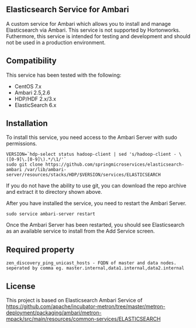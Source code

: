 ## Elasticsearch Service for Ambari

A custom service for Ambari which allows you to install and manage Elasticsearch via Ambari.  This service is not supported by Hortonworks. Futhermore, this service is intended for testing and development and should not be used in a production environment.

## Compatibility

This service has been tested with the following:

- CentOS 7.x
- Ambari 2.5,2.6
- HDP/HDF 2.x/3.x
- ElasticSearch 6.x

## Installation

To install this service, you need access to the Ambari Server with sudo permissions.

```
VERSION=`hdp-select status hadoop-client | sed 's/hadoop-client - \([0-9]\.[0-9]\).*/\1/'`
sudo git clone https://github.com/springmicroservices/elasticsearch-ambari /var/lib/ambari-server/resources/stacks/HDP/$VERSION/services/ELASTICSEARCH
```

If you do not have the ability to use git, you can download the repo archive and extract it to directory shown above.

After you have installed the service, you need to restart the Ambari Server.

```
sudo service ambari-server restart
```

Once the Ambari Server has been restarted, you should see Elasticsearch as an available service to install from the Add Service screen.

## Required property
```
zen_discovery_ping_unicast_hosts - FQDN of master and data nodes. seperated by comma eg. master.internal,data1.internal,data2.internal
```

## License
This project is based on Elasticsearch Ambari Service of <https://github.com/apache/incubator-metron/tree/master/metron-deployment/packaging/ambari/metron-mpack/src/main/resources/common-services/ELASTICSEARCH>
